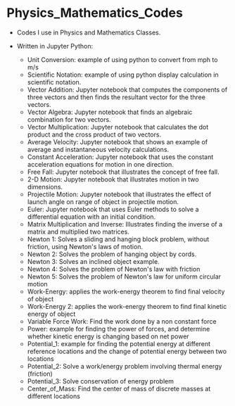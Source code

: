 # Physics_Mathematics_Codes
- Codes I use in Physics and Mathematics Classes. 
- Written in Jupyter Python: 
   
    - Unit Conversion: example of using python to convert from mph to m/s
    - Scientific Notation: example of using python  display calculation in scientific notation.
    - Vector Addition: Jupyter notebook that computes the components of three vectors and then finds the resultant vector for the three vectors.
    - Vector Algebra: Jupyter notebook that finds an algebraic combination for two vectors.
    - Vector Multiplication: Jupyter notebook that calculates the dot product and the cross product of two vectors.
    - Average Velocity: Jupyter notebook that shows an example of average and instantaneous velocity calculations.
    - Constant Acceleration: Jupyter notebook that uses the constant acceleration equations for motion in one direction. 
    - Free Fall: Jupyter notebook that illustrates the concept of free fall.
    - 2-D Motion: Jupyter notebook that illustrates motion in two dimensions.
    - Projectile Motion: Jupyter notebook that illustrates the effect of launch angle on range of object in projectile motion.
    - Euler: Jupyter notebook that uses Euler methods to solve a differential equation with an initial condition.
    - Matrix Multiplication and Inverse: Illustrates finding the inverse of a matrix and multiplied two matrices.
    - Newton 1: Solves a sliding and hanging block problem, without friction, using Newton's laws of motion.
    - Newton 2: Solves the problem of hanging object by cords.
    - Newton 3: Solves an inclined object example.
    - Newton 4: Solves the problem of Newton's law with friction
    - Newton 5: Solves the problem of Newton's law for uniform circular motion
    - Work-Energy: applies the work-energy theorem to find final velocity of object
    - Work-Energy 2: applies the work-energy theorem to find final kinetic energy of object
    - Variable Force Work: Find the work done by a non constant force
    - Power: example for finding the power of forces, and determine whether kinetic energy is changing based on net power
    - Potential_1: example for finding the potential energy at different reference locations and the change of potential energy between two locations
    - Potential_2: Solve a work/energy problem involving thermal energy (friction)
    - Potential_3: Solve conservation of energy problem
    - Center_of_Mass: Find the center of mass of discrete masses at different locations
    